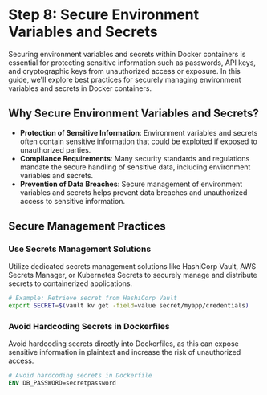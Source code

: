 # Step 8: Secure Environment Variables and Secrets

Securing environment variables and secrets within Docker containers is essential for protecting sensitive information such as passwords, API keys, and cryptographic keys from unauthorized access or exposure. In this guide, we'll explore best practices for securely managing environment variables and secrets in Docker containers.

## Why Secure Environment Variables and Secrets?

- **Protection of Sensitive Information**: Environment variables and secrets often contain sensitive information that could be exploited if exposed to unauthorized parties.
- **Compliance Requirements**: Many security standards and regulations mandate the secure handling of sensitive data, including environment variables and secrets.
- **Prevention of Data Breaches**: Secure management of environment variables and secrets helps prevent data breaches and unauthorized access to sensitive information.

## Secure Management Practices

### Use Secrets Management Solutions

Utilize dedicated secrets management solutions like HashiCorp Vault, AWS Secrets Manager, or Kubernetes Secrets to securely manage and distribute secrets to containerized applications.

```bash
# Example: Retrieve secret from HashiCorp Vault
export SECRET=$(vault kv get -field=value secret/myapp/credentials)
```

### Avoid Hardcoding Secrets in Dockerfiles
Avoid hardcoding secrets directly into Dockerfiles, as this can expose sensitive information in plaintext and increase the risk of unauthorized access.
```Dockerfile
# Avoid hardcoding secrets in Dockerfile
ENV DB_PASSWORD=secretpassword
```
